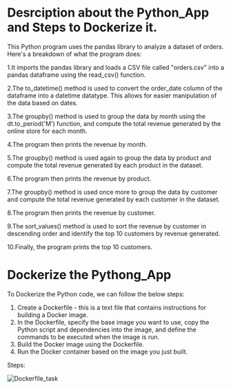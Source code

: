 # Desrciption about the Python_App and Steps to Dockerize it.

This Python program uses the pandas library to analyze a dataset of orders. Here's a breakdown of what the program does:

1.It imports the pandas library and loads a CSV file called "orders.csv" into a pandas dataframe using the read_csv() function.

2.The to_datetime() method is used to convert the order_date column of the dataframe into a datetime datatype. This allows for easier manipulation of the data based on dates.

3.The groupby() method is used to group the data by month using the dt.to_period('M') function, and compute the total revenue generated by the online store for each month.

4.The program then prints the revenue by month.

5.The groupby() method is used again to group the data by product and compute the total revenue generated by each product in the dataset.

6.The program then prints the revenue by product.

7.The groupby() method is used once more to group the data by customer and compute the total revenue generated by each customer in the dataset.

8.The program then prints the revenue by customer.

9.The sort_values() method is used to sort the revenue by customer in descending order and identify the top 10 customers by revenue generated.

10.Finally, the program prints the top 10 customers.


# Dockerize the Pythong_App

To Dockerize the Python code, we can follow the below steps:
1.	Create a Dockerfile - this is a text file that contains instructions for building a Docker image.
2.	In the Dockerfile, specify the base image you want to use, copy the Python script and dependencies into the image, and define the commands to be executed when the image is run.
3.	Build the Docker image using the Dockerfile.
4.	Run the Docker container based on the image you just built.

Steps:


![Dockerfile_task](https://user-images.githubusercontent.com/100275029/227486262-d57e1913-377d-40b6-b942-8a7ce3f3ce0b.jpg)



